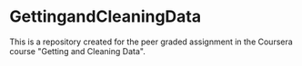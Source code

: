 # GettingandCleaningData
This is a repository created for the peer graded assignment in the Coursera course "Getting and Cleaning Data".
